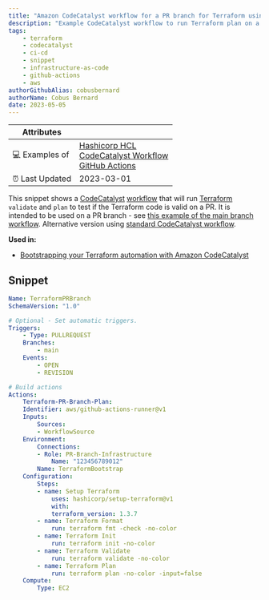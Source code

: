 ```yaml
---
title: "Amazon CodeCatalyst workflow for a PR branch for Terraform using GitHub Actions"
description: "Example CodeCatalyst workflow to run Terraform plan on a PR branch using GitHub Actions."
tags:
    - terraform
    - codecatalyst
    - ci-cd
    - snippet
    - infrastructure-as-code
    - github-actions
    - aws
authorGithubAlias: cobusbernard
authorName: Cobus Bernard
date: 2023-05-05
---
```


| Attributes             |                                                                 |
|------------------------|-----------------------------------------------------------------|
| 💻 Examples of      | [Hashicorp HCL](https://github.com/hashicorp/hcl) <br> [CodeCatalyst Workflow](https://docs.aws.amazon.com/codecatalyst/latest/userguide/workflow-reference.html?sc_channel=el&sc_campaign=devopswave&sc_content=snp_tf_cc_gh_pr&sc_geo=mult&sc_country=mult&sc_outcome=acq) <br> [GitHub Actions](https://docs.aws.amazon.com/codecatalyst/latest/userguide/github-action-ref.html?sc_channel=el&sc_campaign=devopswave&sc_content=snp_tf_cc_gh_pr&sc_geo=mult&sc_country=mult&sc_outcome=acq)|
| ⏰ Last Updated        | 2023-03-01                                                      |

This snippet shows a [CodeCatalyst](https://codecatalyst.aws/?sc_channel=el&sc_campaign=devopswave&sc_content=snp_tf_cc_gh_pr&sc_geo=mult&sc_country=mult&sc_outcome=acq) [workflow](https://docs.aws.amazon.com/codecatalyst/latest/userguide/workflow-reference.html?sc_channel=el&sc_campaign=devopswave&sc_content=snp_tf_cc_gh_pr&sc_geo=mult&sc_country=mult&sc_outcome=acq) that will run [Terraform](https://terraform.io) `validate` and `plan` to test if the Terraform code is valid on a PR. It is intended to be used on a PR branch - see [this example of the main branch workflow](./terraform-codecatalyst-workflow/). Alternative version using [standard CodeCatalyst workflow](./terraform-codecatalyst-workflow-PR-branch/).

**Used in:**

* [Bootstrapping your Terraform automation with Amazon CodeCatalyst](../../tutorials/bootstrapping-terraform-automation-amazon-codecatalyst)

## Snippet

```yaml
Name: TerraformPRBranch
SchemaVersion: "1.0"

# Optional - Set automatic triggers.
Triggers:
    - Type: PULLREQUEST
    Branches:
        - main
    Events:
        - OPEN
        - REVISION

# Build actions
Actions:
    Terraform-PR-Branch-Plan:
    Identifier: aws/github-actions-runner@v1
    Inputs:
        Sources:
        - WorkflowSource
    Environment:
        Connections:
        - Role: PR-Branch-Infrastructure
            Name: "123456789012"
        Name: TerraformBootstrap
    Configuration:
        Steps:
        - name: Setup Terraform
            uses: hashicorp/setup-terraform@v1
            with:
            terraform_version: 1.3.7
        - name: Terraform Format
            run: terraform fmt -check -no-color
        - name: Terraform Init
            run: terraform init -no-color
        - name: Terraform Validate
            run: terraform validate -no-color
        - name: Terraform Plan
            run: terraform plan -no-color -input=false
    Compute:
        Type: EC2
```
